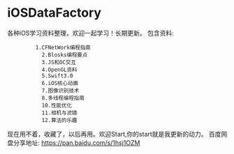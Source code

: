 # iOSDataFactory
各种iOS学习资料整理，欢迎一起学习！长期更新。
包含资料:

		  	 1.CFNetWork编程指南
               2.Blosks编程要点
               3.JS和OC交互
               4.OpenGL资料
               5.Swift3.0
               6.iOS核心动画
               7.图像识别技术
               8.多线程编程指南
               10.性能优化
               11.相机与滤镜
               12.算法的乐趣
现在用不着，收藏了，以后再用。欢迎Start,你的start就是我更新的动力。
百度网盘分享地址:
https://pan.baidu.com/s/1hsj1OZM
